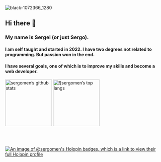 ![black-1072366_1280](https://github.com/sergomen/sergomen/assets/18175528/9cf19cce-26a0-48fa-8ffe-3ea83b348ac6)
<!-- ![image2](https://github.com/sergomen/sergomen/assets/18175528/0c00d024-9fbd-4887-ba4e-df8ef3401508) -->
## Hi there 👋

### My name is Sergei (or just Sergo). 
#### I am self taught and started in 2022. I have two degrees not related to programming. But passion won in the end.
#### I have several goals, one of which is to improve my skills and become a web developer.

<!-- [![sergomen’s github stats](https://github-readme-stats.vercel.app/api?username=sergomen)](https://github.com/sergomen) -->
<!-- [![Top Langs](https://github-readme-stats.vercel.app/api/top-langs/?username=sergomen&layout=compact)](https://github.com/sergomen) -->
<img src="https://github-readme-stats.vercel.app/api?username=sergomen" alt="sergomen’s github stats" width="auto" height="150">
<img src="https://github-readme-stats.vercel.app/api/top-langs/?username=sergomen&layout=compact" alt="![sergomen’s top langs" width="auto" height="150">

<br><br>

[![An image of @sergomen's Holopin badges, which is a link to view their full Holopin profile](https://holopin.me/sergomen)](https://holopin.io/@sergomen)
<!--
**sergomen/sergomen** is a ✨ _special_ ✨ repository because its `README.md` (this file) appears on your GitHub profile.

Here are some ideas to get you started:

- 🔭 I’m currently working on ...
- 🌱 I’m currently learning ...
- 👯 I’m looking to collaborate on ...
- 🤔 I’m looking for help with ...
- 💬 Ask me about ...
- 📫 How to reach me: ...
- 😄 Pronouns: ...
- ⚡ Fun fact: ...
-->
